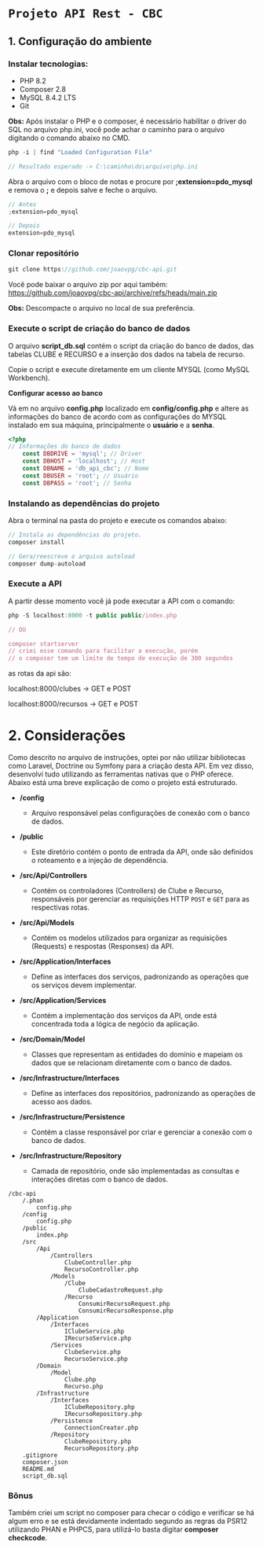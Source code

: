 # `Projeto API Rest - CBC`

## 1. Configuração do ambiente

### Instalar tecnologias:

- PHP 8.2
- Composer 2.8
- MySQL 8.4.2 LTS
- Git

**Obs:** Após instalar o PHP e o composer, é necessário habilitar o driver do SQL no arquivo php.ini, você pode achar o caminho para o arquivo digitando o comando abaixo no CMD.

```jsx
php -i | find "Loaded Configuration File"

// Resultado esperado -> C:\caminho\do\arquivo\php.ini
```

Abra o arquivo com o bloco de notas e procure por **;extension=pdo_mysql** e remova o **;** e depois salve e feche o arquivo.

```jsx
// Antes
;extension=pdo_mysql

// Depois
extension=pdo_mysql
```

### Clonar repositório

```jsx
git clone https://github.com/joaovpg/cbc-api.git
```

Você pode baixar o arquivo zip por aqui também: https://github.com/joaovpg/cbc-api/archive/refs/heads/main.zip

**Obs:** Descompacte o arquivo no local de sua preferência.

### Execute o script de criação do banco de dados

O arquivo **script_db.sql** contém o script da criação do banco de dados, das tabelas CLUBE e RECURSO e a inserção dos dados na tabela de recurso.

Copie o script e execute diretamente em um cliente MYSQL (como MySQL Workbench).

**Configurar acesso ao banco**

Vá em no arquivo **config.php** localizado em **config/config.php** e altere as informações do banco de acordo com as configurações do MYSQL instalado em sua máquina, principalmente o **usuário** e a **senha**.

```php
<?php
// Informações do banco de dados
    const DBDRIVE = 'mysql'; // Driver
    const DBHOST = 'localhost'; // Host
    const DBNAME = 'db_api_cbc'; // Nome
    const DBUSER = 'root'; // Usuário
    const DBPASS = 'root'; // Senha
```

### Instalando as dependências do projeto

Abra o terminal na pasta do projeto e execute os comandos abaixo:

```jsx
// Instala as dependências do projeto.
composer install

// Gera/reescreve o arquivo autoload
composer dump-autoload
```

### Execute a API

A partir desse momento você já pode executar a API com o comando:

```jsx
php -S localhost:8000 -t public public/index.php

// OU

composer startserver
// criei esse comando para facilitar a execução, porém
// o composer tem um limite de tempo de execução de 300 segundos
```

as rotas da api são:

localhost:8000/clubes → GET e POST

localhost:8000/recursos → GET e POST

# 2. Considerações
Como descrito no arquivo de instruções, optei por não utilizar bibliotecas como Laravel, Doctrine ou Symfony para a criação desta API. Em vez disso, desenvolvi tudo utilizando as ferramentas nativas que o PHP oferece. Abaixo está uma breve explicação de como o projeto está estruturado.

- **/config**

  - Arquivo responsável pelas configurações de conexão com o banco de dados.

- **/public**

  - Este diretório contém o ponto de entrada da API, onde são definidos o roteamento e a injeção de dependência.

- **/src/Api/Controllers**

  - Contém os controladores (Controllers) de Clube e Recurso, responsáveis por gerenciar as requisições HTTP `POST` e `GET` para as respectivas rotas.

- **/src/Api/Models**

  - Contém os modelos utilizados para organizar as requisições (Requests) e respostas (Responses) da API.

- **/src/Application/Interfaces**

  - Define as interfaces dos serviços, padronizando as operações que os serviços devem implementar.

- **/src/Application/Services**

  - Contém a implementação dos serviços da API, onde está concentrada toda a lógica de negócio da aplicação.

- **/src/Domain/Model**

  - Classes que representam as entidades do domínio e mapeiam os dados que se relacionam diretamente com o banco de dados.

- **/src/Infrastructure/Interfaces**

  - Define as interfaces dos repositórios, padronizando as operações de acesso aos dados.

- **/src/Infrastructure/Persistence**

  - Contém a classe responsável por criar e gerenciar a conexão com o banco de dados.

- **/src/Infrastructure/Repository**

  - Camada de repositório, onde são implementadas as consultas e interações diretas com o banco de dados.


```tsx
/cbc-api
    /.phan
        config.php
    /config
        config.php
    /public
        index.php
    /src
        /Api
            /Controllers
                ClubeController.php
                RecursoController.php
            /Models
                /Clube
                    ClubeCadastroRequest.php
                /Recurso
                    ConsumirRecursoRequest.php
                    ConsumirRecursoResponse.php
        /Application
            /Interfaces
                IClubeService.php
                IRecursoService.php
            /Services
                ClubeService.php
                RecursoService.php
        /Domain
            /Model
                Clube.php
                Recurso.php
        /Infrastructure
            /Interfaces
                IClubeRepository.php
                IRecursoRepository.php
            /Persistence
                ConnectionCreator.php
            /Repository
                ClubeRepository.php
                RecursoRepository.php
    .gitignore
    composer.json
    README.md
    script_db.sql
```


### Bônus
Também criei um script no composer para checar o código e verificar se há algum erro e se está devidamente indentado segundo as regras da PSR12 utilizando PHAN e PHPCS, para utilizá-lo basta digitar **composer checkcode**.